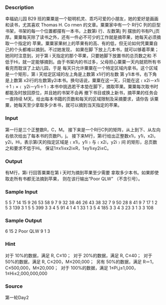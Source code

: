 
### Description
幸福幼儿园 B29 班的粟粟是一个聪明机灵、乖巧可爱的小朋友，她的爱好是画画和读书，尤其喜欢 Thomas H. Co
rmen 的文章。粟粟家中有一个 R行C 列的巨型书架，书架的每一个位置都摆有一本书，上数第i 行、左数第j 列
摆放的书有Pi,j页厚。粟粟每天除了读书之外，还有一件必不可少的工作就是摘苹果，她每天必须摘取一个指定的
苹果。粟粟家果树上的苹果有的高、有的低，但无论如何凭粟粟自己的个头都难以摘到。不过她发现， 如果在脚
下放上几本书，就可以够着苹果；她同时注意到，对于第 i 天指定的那个苹果，只要她脚下放置书的总页数之和
不低于Hi，就一定能够摘到。由于书架内的书过多，父母担心粟粟一天内就把所有书看完而耽误了上幼儿园，于是
每天只允许粟粟在一个特定区域内拿书。这个区域是一个矩形，第 i 天给定区域的左上角是上数第 x1i行的左数
第 y1i本书，右下角是上数第 x2i行的左数第y2i本书。换句话说，粟粟在这一天，只能在这﹙x2i－x1i＋1﹚×﹙
y2i－y1i＋1﹚本书中挑选若干本垫在脚下，摘取苹果。粟粟每次取书时都能及时放回原位，并且她的书架不会再
撤下书目或换上新书，摘苹果的任务会一直持续 M天。给出每本书籍的页数和每天的区域限制及采摘要求，请你告
诉粟粟，她每天至少拿取多少本书，就可以摘到当天指定的苹果。
### Input
第一行是三个正整数R，C，M。
接下来是一个R行C列的矩阵，从上到下、从左向右依次给出了每本书的页数Pi，j。
接下来M行，第i行给出正整数x1i，y1i，x2i，y2i，Hi，表示第i天的指定区域是﹙x1i，y1i﹚与﹙x2i，y2i﹚间
的矩形，总页数之和要求不低于Hi。
保证1≤x1i≤x2i≤R，1≤y1i≤y2i≤C。
### Output
有M行，第i 行回答粟粟在第 i 天时为摘到苹果至少需要 拿取多少本书。如果即使取走所有书都无法摘到苹果，
则在该行输出“Poor QLW” （不含引号）。
### Sample Input
5 5 7 
14 15 9 26 53 
58 9 7 9 32 
38 46 26 43 38
32 7 9 50 28 
8 41 9 7 17 
1 2 5 3 139 
3 1 5 5 399 
3 3 4 5 91 
4 1 4 1 33 
1 3 5 4 185 
3 3 4 3 23 
3 1 3 3 108 
### Sample Output
6 
15 
2 
Poor QLW 
9 
1 
3 
### Hint
对于 10%的数据，满足 R, C≤10； 
对于 20%的数据，满足 R, C≤40； 
对于 50%的数据，满足 R, C≤200，M≤200,000； 
另有 50%的数据，满足 R＝1，C≤500,000，M≤20,000； 
对于 100%的数据，满足 1≤Pi,j≤1,000，1≤Hi≤2,000,000,000

### Source
第一轮Day2